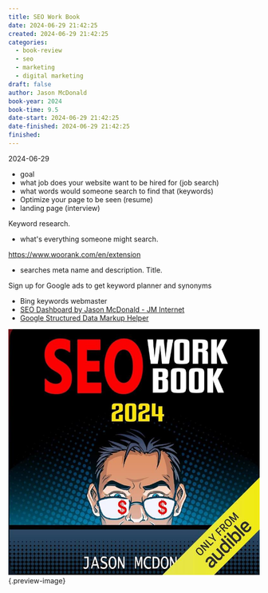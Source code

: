 ```yaml
---
title: SEO Work Book
date: 2024-06-29 21:42:25
created: 2024-06-29 21:42:25
categories:
  - book-review
  - seo
  - marketing
  - digital marketing
draft: false
author: Jason McDonald
book-year: 2024
book-time: 9.5
date-start: 2024-06-29 21:42:25
date-finished: 2024-06-29 21:42:25
finished:
---
```


2024-06-29

- goal
- what job does your website want to be hired for (job search)
- what words would someone search to find that (keywords)
- Optimize your page to be seen (resume)
- landing page (interview)


Keyword research. 
- what's everything someone might search. 

https://www.woorank.com/en/extension
- searches meta name and description. Title. 

Sign up for Google ads to get keyword planner and synonyms

- Bing keywords webmaster 
- [SEO Dashboard by Jason McDonald - JM Internet](https://www.jm-seo.org/dashboard/seo/) 
- [Google Structured Data Markup Helper](https://www.google.com/webmasters/markup-helper/u/0/?hl=en)


![SEO Work Book](../img/book-seo-work-book.jpeg){.preview-image}